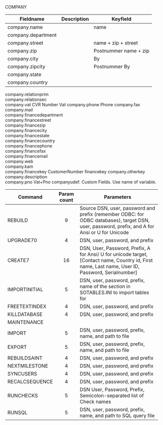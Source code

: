 
COMPANY
		
| Fieldname|Description|Keyfield|
|--------|:-------:|--------|
| company.name | | name |
| company.department | | 		
| company.street | | name + zip + street
| company.zip | | Postnummer	name + zip
| company.city | | By	
| company.zipcity | | Postnummer By	
| company.state | | 
|company.country | | 
company.relationprim		
company.relationsec		
company.vat	CVR Number	Vat
company.phone		Phone
company.fax		
company.mail		
company.financedepartment		
company.financestreet		
company.financezip		
company.financecity		
company.financestate		
company.financecountry		
company.financephone		
company.financefax		
company.financemail		
company.web		
company.kam		
company.financekey	CustomerNumber	financekey
company.otherkey		
company.description		
company.pno		Vat+Pno
companyudef.<name of udef>	Custom Fields. Use name of variable.	

| Command | Param count | Parameters |
|---------|:-----------:|------------|
| REBUILD | 9 | Source DSN, user, password and prefix (remember ODBC: for ODBC databases), target DSN, user, password, prefix, and A for Ansi or U for Unicode |
| UPGRADE70 | 4 | DSN, user, password, and prefix |
| CREATE7 |16 | DSN, User, Password, Prefix, A for Ansi/ U for unicode target, [Contact name, Country id, First name, Last name, User ID, Password, Serialnumber] |
| IMPORTINITIAL | 5 | DSN, user, password, prefix, name of the section in SOTABLES.INI to import tables for |
| FREETEXTINDEX | 4 | DSN, user, password, and prefix |
| KILLDATABASE | 4 | DSN, user, password, and prefix |
| MAINTENANCE | | |
| IMPORT | 5 | DSN, user, password, prefix, name, and path to file |
| EXPORT | 5 | DSN, user, password, prefix, name, and path to file |
| REBUILDSAINT | 4 | DSN, user, password, and prefix |
| NEXTMILESTONE | 4 | DSN, user, password, and prefix |
| SYNCUSERS | 4 | DSN, user, password, and prefix |
| RECALCSEQUENCE | 4 | DSN, user, password, and prefix |
| RUNCHECKS | 5 | DSN User, Password, Prefix, Semicolon-separated list of Check names |
| RUNSQL | 5 | DSN, user, password, prefix, name, and path to SQL query file |
